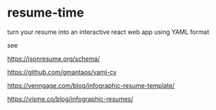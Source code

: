# resume-time
turn your resume into an interactive react web app using YAML format

see

https://jsonresume.org/schema/

https://github.com/gmantaos/yaml-cv

https://venngage.com/blog/infographic-resume-template/

https://visme.co/blog/infographic-resumes/

